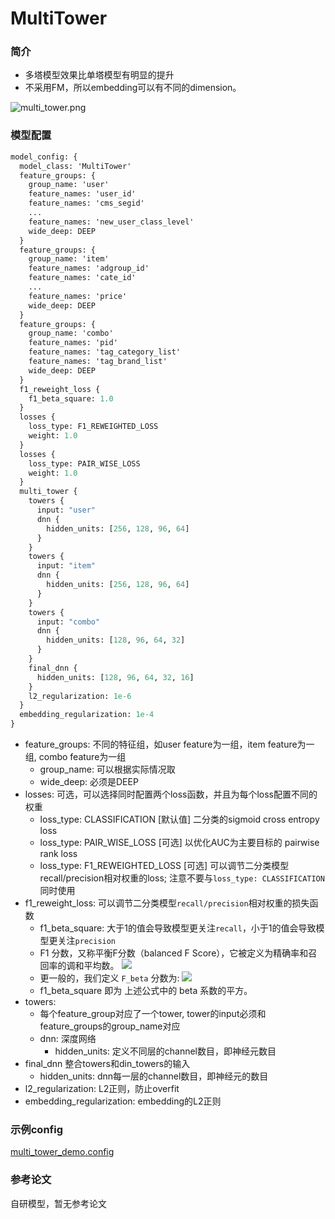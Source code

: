 # MultiTower

### 简介

- 多塔模型效果比单塔模型有明显的提升
- 不采用FM，所以embedding可以有不同的dimension。

![multi_tower.png](../../images/models/multi_tower.png)

### 模型配置

```protobuf
model_config: {
  model_class: 'MultiTower'
  feature_groups: {
    group_name: 'user'
    feature_names: 'user_id'
    feature_names: 'cms_segid'
    ...
    feature_names: 'new_user_class_level'
    wide_deep: DEEP
  }
  feature_groups: {
    group_name: 'item'
    feature_names: 'adgroup_id'
    feature_names: 'cate_id'
    ...
    feature_names: 'price'
    wide_deep: DEEP
  }
  feature_groups: {
    group_name: 'combo'
    feature_names: 'pid'
    feature_names: 'tag_category_list'
    feature_names: 'tag_brand_list'
    wide_deep: DEEP
  }
  f1_reweight_loss {
    f1_beta_square: 1.0
  }
  losses {
    loss_type: F1_REWEIGHTED_LOSS
    weight: 1.0
  }
  losses {
    loss_type: PAIR_WISE_LOSS
    weight: 1.0
  }
  multi_tower {
    towers {
      input: "user"
      dnn {
        hidden_units: [256, 128, 96, 64]
      }
    }
    towers {
      input: "item"
      dnn {
        hidden_units: [256, 128, 96, 64]
      }
    }
    towers {
      input: "combo"
      dnn {
        hidden_units: [128, 96, 64, 32]
      }
    }
    final_dnn {
      hidden_units: [128, 96, 64, 32, 16]
    }
    l2_regularization: 1e-6
  }
  embedding_regularization: 1e-4
}
```

- feature_groups: 不同的特征组，如user feature为一组，item feature为一组, combo feature为一组
  - group_name: 可以根据实际情况取
  - wide_deep: 必须是DEEP
- losses: 可选，可以选择同时配置两个loss函数，并且为每个loss配置不同的权重
  - loss_type: CLASSIFICATION [默认值] 二分类的sigmoid cross entropy loss
  - loss_type: PAIR_WISE_LOSS [可选] 以优化AUC为主要目标的 pairwise rank loss
  - loss_type: F1_REWEIGHTED_LOSS [可选] 可以调节二分类模型recall/precision相对权重的loss; 注意不要与`loss_type: CLASSIFICATION`同时使用
- f1_reweight_loss: 可以调节二分类模型`recall/precision`相对权重的损失函数
  - f1_beta_square: 大于1的值会导致模型更关注`recall`，小于1的值会导致模型更关注`precision`
  - F1 分数，又称平衡F分数（balanced F Score），它被定义为精确率和召回率的调和平均数。
    ![](https://bkimg.cdn.bcebos.com/formula/65c23656f29403bc7813b9c02635c8b3.svg)
  - 更一般的，我们定义 `F_beta` 分数为:
    ![](https://bkimg.cdn.bcebos.com/formula/8e8672fad2d5444ddca67bb36a51603a.svg)
  - f1_beta_square 即为 上述公式中的 beta 系数的平方。
- towers:
  - 每个feature_group对应了一个tower, tower的input必须和feature_groups的group_name对应
  - dnn: 深度网络
    - hidden_units: 定义不同层的channel数目，即神经元数目
- final_dnn 整合towers和din_towers的输入
  - hidden_units: dnn每一层的channel数目，即神经元的数目
- l2_regularization: L2正则，防止overfit
- embedding_regularization: embedding的L2正则

### 示例config

[multi_tower_demo.config](https://easyrec.oss-cn-beijing.aliyuncs.com/config/multi-tower.config)

### 参考论文

自研模型，暂无参考论文
